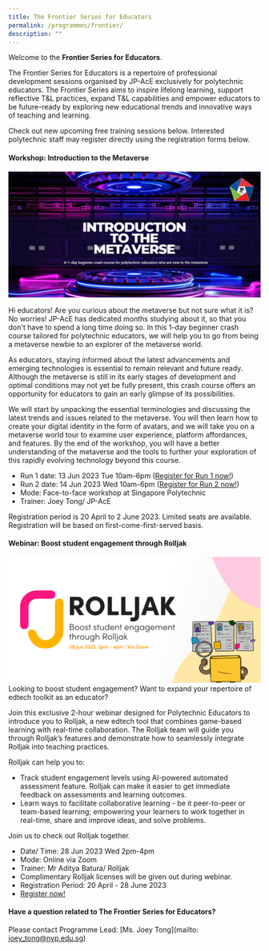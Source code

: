 ```yaml
---
title: The Frontier Series for Educators
permalink: /programmes/frontier/
description: ""
---
```

Welcome to the **Frontier Series for Educators**. 

The Frontier Series for Educators is a repertoire of professional development sessions organised by JP-AcE exclusively for polytechnic educators. The Frontier Series aims to inspire lifelong learning, support reflective T&L practices, expand T&L capabilities and empower educators to be future-ready by exploring new educational trends and innovative ways of teaching and learning. 

Check out new upcoming free training sessions below. Interested polytechnic staff may register directly using the registration forms below.


               

#### Workshop: Introduction to the Metaverse
![](/images/metaverse%20banner.png)

Hi educators! Are you curious about the metaverse but not sure what it is?  
No worries! JP-AcE has dedicated months studying about it, so that you don't have to spend a long time doing so. In this 1-day beginner crash course tailored for polytechnic educators, we will help you to go from being a metaverse newbie to an explorer of the metaverse world.
 
As educators, staying informed about the latest advancements and emerging technologies is essential to remain relevant and future ready. Although the metaverse is still in its early stages of development and optimal conditions may not yet be fully present, this crash course offers an opportunity for educators to gain an early glimpse of its possibilities.
 
We will start by unpacking the essential terminologies and discussing the latest trends and issues related to the metaverse. You will then learn how to create your digital identity in the form of avatars, and we will take you on a metaverse world tour to examine user experience, platform affordances, and features. By the end of the workshop, you will have a better understanding of the metaverse and the tools to further your exploration of this rapidly evolving technology beyond this course.
 
* Run 1 date: 13 Jun 2023 Tue 10am-6pm ([Register for Run 1 now!](https://forms.gle/a78idEwg7AGbdybW6))
* Run 2 date: 14 Jun 2023 Wed 10am-6pm ([Register for Run 2 now!](https://forms.gle/Z4cRBW2xBtyx1fTw6))
* Mode: Face-to-face workshop at Singapore Polytechnic
* Trainer: Joey Tong/ JP-AcE
 
Registration period is 20 April to 2 June 2023. Limited seats are available. Registration will be 
based on first-come-first-served basis.



#### Webinar: Boost student engagement through Rolljak
![](/images/rolljak%20banner.png)
Looking to boost student engagement? Want to expand your repertoire of edtech toolkit as an educator?

Join this exclusive 2-hour webinar designed for Polytechnic Educators to introduce you to Rolljak, a new edtech tool that combines game-based learning with real-time collaboration. The Rolljak team will guide you through Rolljak’s features and demonstrate how to seamlessly integrate Rolljak into teaching practices. 

Rolljak can help you to:
* Track student engagement levels using AI-powered automated assessment feature. Rolljak can make it easier to get immediate feedback on assessments and learning outcomes.
* Learn ways to facilitate collaborative learning - be it peer-to-peer or team-based learning; empowering your learners to work together in real-time, share and improve ideas, and solve problems. 

Join us to check out Rolljak together.

* Date/ Time: 28 Jun 2023 Wed 2pm-4pm
* Mode: Online via Zoom
* Trainer: Mr Aditya Batura/ Rolljak
* Complimentary Rolljak licenses will be given out during webinar.
* Registration Period: 20 April - 28 June 2023
* [Register now!](https://forms.gle/dVDHztMF8tZrriam9)

#### Have a question related to The Frontier Series for Educators?                      
Please contact Programme Lead: [Ms. Joey Tong](mailto: joey_tong@nyp.edu.sg)